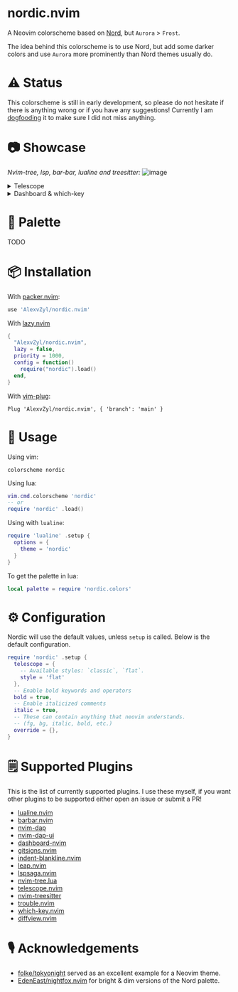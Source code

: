# nordic.nvim

A Neovim colorscheme based on [Nord](https://www.nordtheme.com/), but `Aurora` > `Frost`.

The idea behind this colorscheme is to use Nord, but add some darker colors and use `Aurora` more prominently than Nord themes usually do.

# ⚠️ Status

This colorscheme is still in early development, so please do not hesitate if there is anything wrong or if you have any suggestions!  Currently I am [dogfooding](https://en.wikipedia.org/wiki/Eating_your_own_dog_food) it to make sure I did not miss anything.

# 📷 Showcase

*Nvim-tree, lsp, bar-bar, lualine and treesitter:*
![image](https://user-images.githubusercontent.com/81622310/214236416-5cfe1638-e3f9-4f24-a330-489c341ce0fc.png)

<details>
<summary>Telescope</summary>

*Flat:*
![image](https://user-images.githubusercontent.com/81622310/213918343-a4daac04-9e98-4ba1-89f8-0e8eb4b73c10.png)
*Classic:*
![image](https://user-images.githubusercontent.com/81622310/213974295-c9381a16-6f02-49dd-88b3-64f03ef9d5c7.png)

</details>

<details>
<summary>Dashboard & which-key</summary>

![image](https://user-images.githubusercontent.com/81622310/214096444-7b1c3b7c-59cc-4e71-be6d-8c30522cfe68.png)

</details>

# 🎨 Palette

TODO

# 📦 Installation

With [packer.nvim](https://github.com/wbthomason/packer.nvim):

```lua
use 'AlexvZyl/nordic.nvim'
```

With [lazy.nvim](https://github.com/folke/lazy.nvim)

```lua
{
  "AlexvZyl/nordic.nvim",
  lazy = false,
  priority = 1000,
  config = function()
    require("nordic").load()
  end,
}
```

With [vim-plug](https://github.com/junegunn/vim-plug):

```vim
Plug 'AlexvZyl/nordic.nvim', { 'branch': 'main' }
```

# 🚀 Usage

Using vim:

```vim
colorscheme nordic
```

Using lua:

```lua
vim.cmd.colorscheme 'nordic'
-- or
require 'nordic' .load()
```

Using with `lualine`:

```lua
require 'lualine' .setup {
  options = {
    theme = 'nordic'
  }
}
```

To get the palette in lua:

```lua
local palette = require 'nordic.colors'
```

# ⚙️ Configuration

Nordic will use the default values, unless `setup` is called.  Below is the default configuration.

```lua
require 'nordic' .setup {
  telescope = {
    -- Available styles: `classic`, `flat`.
    style = 'flat'
  },
  -- Enable bold keywords and operators
  bold = true,
  -- Enable italicized comments
  italic = true,
  -- These can contain anything that neovim understands.
  -- (fg, bg, italic, bold, etc.)
  override = {},
}
```

# 🗒️ Supported Plugins

This is the list of currently supported plugins.  I use these myself, if you want other plugins to be supported either open an issue or submit a PR!

- [lualine.nvim](https://github.com/nvim-lualine/lualine.nvim)
- [barbar.nvim](https://github.com/romgrk/barbar.nvim)
- [nvim-dap](https://github.com/mfussenegger/nvim-dap)
- [nvim-dap-ui](https://github.com/rcarriga/nvim-dap-ui)
- [dashboard-nvim](https://github.com/glepnir/dashboard-nvim)
- [gitsigns.nvim](https://github.com/lewis6991/gitsigns.nvim)
- [indent-blankline.nvim](https://github.com/lukas-reineke/indent-blankline.nvim)
- [leap.nvim](https://github.com/ggandor/leap.nvim)
- [lspsaga.nvim](https://github.com/glepnir/lspsaga.nvim)
- [nvim-tree.lua](https://github.com/nvim-tree/nvim-tree.lua)
- [telescope.nvim](https://github.com/nvim-telescope/telescope.nvim)
- [nvim-treesitter](https://github.com/nvim-treesitter/nvim-treesitter)
- [trouble.nvim](https://github.com/folke/trouble.nvim)
- [which-key.nvim](https://github.com/folke/which-key.nvim)
- [diffview.nvim](https://github.com/sindrets/diffview.nvim)

# 🎙️ Acknowledgements

- [folke/tokyonight](https://github.com/folke/tokyonight.nvim) served as an excellent example for a Neovim theme.
- [EdenEast/nightfox.nvim](https://github.com/EdenEast/nightfox.nvim) for bright & dim versions of the Nord palette.

